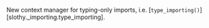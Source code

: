 New context manager for typing-only imports, i.e. [`type_importing()`][slothy._importing.type_importing].